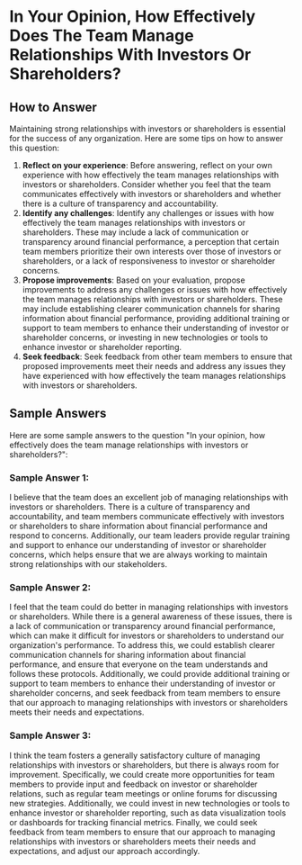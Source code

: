In Your Opinion, How Effectively Does The Team Manage Relationships With Investors Or Shareholders?
==========================================================================================================================

How to Answer
-------------

Maintaining strong relationships with investors or shareholders is essential for the success of any organization. Here are some tips on how to answer this question:

1. **Reflect on your experience**: Before answering, reflect on your own experience with how effectively the team manages relationships with investors or shareholders. Consider whether you feel that the team communicates effectively with investors or shareholders and whether there is a culture of transparency and accountability.
2. **Identify any challenges**: Identify any challenges or issues with how effectively the team manages relationships with investors or shareholders. These may include a lack of communication or transparency around financial performance, a perception that certain team members prioritize their own interests over those of investors or shareholders, or a lack of responsiveness to investor or shareholder concerns.
3. **Propose improvements**: Based on your evaluation, propose improvements to address any challenges or issues with how effectively the team manages relationships with investors or shareholders. These may include establishing clearer communication channels for sharing information about financial performance, providing additional training or support to team members to enhance their understanding of investor or shareholder concerns, or investing in new technologies or tools to enhance investor or shareholder reporting.
4. **Seek feedback**: Seek feedback from other team members to ensure that proposed improvements meet their needs and address any issues they have experienced with how effectively the team manages relationships with investors or shareholders.

Sample Answers
--------------

Here are some sample answers to the question "In your opinion, how effectively does the team manage relationships with investors or shareholders?":

### Sample Answer 1:

I believe that the team does an excellent job of managing relationships with investors or shareholders. There is a culture of transparency and accountability, and team members communicate effectively with investors or shareholders to share information about financial performance and respond to concerns. Additionally, our team leaders provide regular training and support to enhance our understanding of investor or shareholder concerns, which helps ensure that we are always working to maintain strong relationships with our stakeholders.

### Sample Answer 2:

I feel that the team could do better in managing relationships with investors or shareholders. While there is a general awareness of these issues, there is a lack of communication or transparency around financial performance, which can make it difficult for investors or shareholders to understand our organization's performance. To address this, we could establish clearer communication channels for sharing information about financial performance, and ensure that everyone on the team understands and follows these protocols. Additionally, we could provide additional training or support to team members to enhance their understanding of investor or shareholder concerns, and seek feedback from team members to ensure that our approach to managing relationships with investors or shareholders meets their needs and expectations.

### Sample Answer 3:

I think the team fosters a generally satisfactory culture of managing relationships with investors or shareholders, but there is always room for improvement. Specifically, we could create more opportunities for team members to provide input and feedback on investor or shareholder relations, such as regular team meetings or online forums for discussing new strategies. Additionally, we could invest in new technologies or tools to enhance investor or shareholder reporting, such as data visualization tools or dashboards for tracking financial metrics. Finally, we could seek feedback from team members to ensure that our approach to managing relationships with investors or shareholders meets their needs and expectations, and adjust our approach accordingly.
